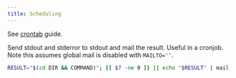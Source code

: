 ```yaml
---
title: Scheduling
---
```


See [crontab](https://github.com/MichaelCurrin/learn-to-code/blob/master/Shell/Scheduling/crontab.md) guide.


Send stdout and stderror to stdout and mail the result. Useful in a cronjob. Note this assumes global mail is disabled with `MAILTO=''`.

```sh
RESULT="$(cd DIR && COMMAND)"; [[ $? -ne 0 ]] || echo "$RESULT" | mail -s 'Task foo failed!' $USER
```
